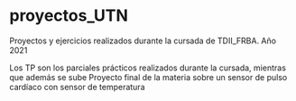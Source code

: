 # proyectos_UTN
Proyectos y ejercicios realizados durante la cursada de TDII_FRBA. Año 2021

Los TP son los parciales prácticos realizados durante la cursada, mientras que además se sube Proyecto final de la materia sobre un sensor de pulso cardíaco con sensor de temperatura
